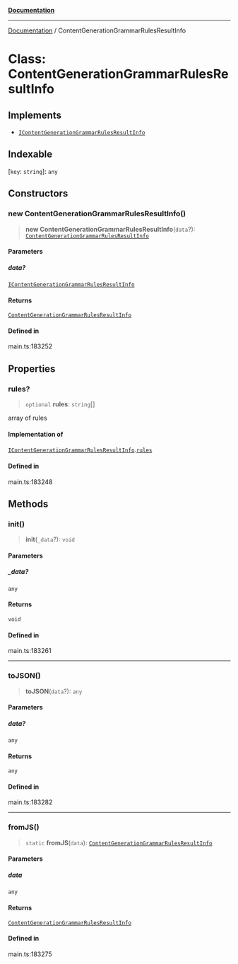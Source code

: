 [**Documentation**](../README.md)

***

[Documentation](../README.md) / ContentGenerationGrammarRulesResultInfo

# Class: ContentGenerationGrammarRulesResultInfo

## Implements

- [`IContentGenerationGrammarRulesResultInfo`](../interfaces/IContentGenerationGrammarRulesResultInfo.md)

## Indexable

 \[`key`: `string`\]: `any`

## Constructors

### new ContentGenerationGrammarRulesResultInfo()

> **new ContentGenerationGrammarRulesResultInfo**(`data`?): [`ContentGenerationGrammarRulesResultInfo`](ContentGenerationGrammarRulesResultInfo.md)

#### Parameters

##### data?

[`IContentGenerationGrammarRulesResultInfo`](../interfaces/IContentGenerationGrammarRulesResultInfo.md)

#### Returns

[`ContentGenerationGrammarRulesResultInfo`](ContentGenerationGrammarRulesResultInfo.md)

#### Defined in

main.ts:183252

## Properties

### rules?

> `optional` **rules**: `string`[]

array of rules

#### Implementation of

[`IContentGenerationGrammarRulesResultInfo`](../interfaces/IContentGenerationGrammarRulesResultInfo.md).[`rules`](../interfaces/IContentGenerationGrammarRulesResultInfo.md#rules)

#### Defined in

main.ts:183248

## Methods

### init()

> **init**(`_data`?): `void`

#### Parameters

##### \_data?

`any`

#### Returns

`void`

#### Defined in

main.ts:183261

***

### toJSON()

> **toJSON**(`data`?): `any`

#### Parameters

##### data?

`any`

#### Returns

`any`

#### Defined in

main.ts:183282

***

### fromJS()

> `static` **fromJS**(`data`): [`ContentGenerationGrammarRulesResultInfo`](ContentGenerationGrammarRulesResultInfo.md)

#### Parameters

##### data

`any`

#### Returns

[`ContentGenerationGrammarRulesResultInfo`](ContentGenerationGrammarRulesResultInfo.md)

#### Defined in

main.ts:183275
